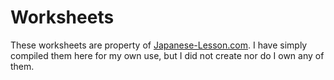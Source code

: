 # Worksheets
These worksheets are property of [Japanese-Lesson.com](http://japanese-lesson.com/resources/pdf/index.html). I have simply compiled them here for my own use, but I did not create nor do I own any of them.
